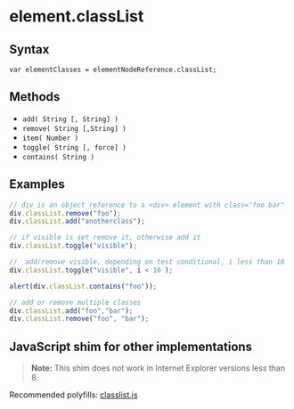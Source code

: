 # element.classList

## Syntax

```
var elementClasses = elementNodeReference.classList;
```

## Methods

- `add( String [, String] )`
- `remove( String [,String] )`
- `item( Number )`
- `toggle( String [, force] )`
- `contains( String )`

## Examples

```js
// div is an object reference to a <div> element with class="foo bar"
div.classList.remove("foo");
div.classList.add("anotherclass");

// if visible is set remove it, otherwise add it
div.classList.toggle("visible");

//  add/remove visible, depending on test conditional, i less than 10
div.classList.toggle("visible", i < 10 );

alert(div.classList.contains("foo"));

// add or remove multiple classes
div.classList.add("foo","bar");
div.classList.remove("foo", "bar");
```

## JavaScript shim for other implementations

> __Note:__ This shim does not work in Internet Explorer versions less than 8.

Recommended polyfills: [classlist.js](https://github.com/eligrey/classList.js)
